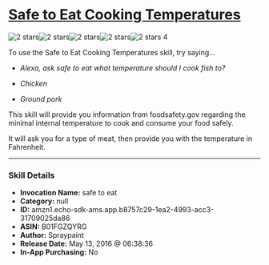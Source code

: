 # [Safe to Eat Cooking Temperatures](http://alexa.amazon.com/#skills/amzn1.echo-sdk-ams.app.b8757c29-1ea2-4993-acc3-31709025da86)
![2 stars](../../images/ic_star_black_18dp_1x.png)![2 stars](../../images/ic_star_black_18dp_1x.png)![2 stars](../../images/ic_star_border_black_18dp_1x.png)![2 stars](../../images/ic_star_border_black_18dp_1x.png)![2 stars](../../images/ic_star_border_black_18dp_1x.png) 4

To use the Safe to Eat Cooking Temperatures skill, try saying...

* *Alexa, ask safe to eat what temperature should I cook fish to?*

* *Chicken*

* *Ground pork*

This skill will provide you information from foodsafety.gov regarding the minimal internal temperature to cook and consume your food safely.

It will ask you for a type of meat, then provide you with the temperature in Fahrenheit.

***

### Skill Details

* **Invocation Name:** safe to eat
* **Category:** null
* **ID:** amzn1.echo-sdk-ams.app.b8757c29-1ea2-4993-acc3-31709025da86
* **ASIN:** B01FGZQYRG
* **Author:** Spraypaint
* **Release Date:** May 13, 2016 @ 06:38:36
* **In-App Purchasing:** No
